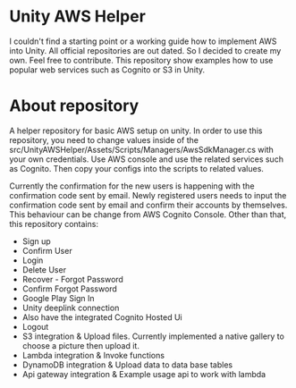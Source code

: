 # Unity AWS Helper
I couldn't find a starting point or a working guide how to implement AWS into Unity. All official repositories are out dated. So I decided to create my own. Feel free to contribute. This repository show examples how to use popular web services such as Cognito or S3 in Unity.

# About repository
A helper repository for basic AWS setup on unity. In order to use this repository, you need to change values inside of the src/UnityAWSHelper/Assets/Scripts/Managers/AwsSdkManager.cs with your own credentials. Use AWS console and use the related services such as Cognito. Then copy your configs into the scripts to related values. 

Currently the confirmation for the new users is happening with the confirmation code sent by email. Newly registered users needs to input the confirmation code sent by email and confirm their accounts by themselves. This behaviour can be change from AWS Cognito Console. Other than that, this repository contains: 

* Sign up
* Confirm User
* Login
* Delete User
* Recover - Forgot Password
* Confirm Forgot Password
* Google Play Sign In
* Unity deeplink connection
* Also have the integrated Cognito Hosted Ui
* Logout
* S3 integration & Upload files. Currently implemented a native gallery to choose a picture then upload it.
* Lambda integration & Invoke functions
* DynamoDB integration & Upload data to data base tables
* Api gateway integration & Example usage api to work with lambda
